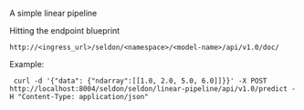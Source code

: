A simple linear pipeline


Hitting the endpoint blueprint

```
http://<ingress_url>/seldon/<namespace>/<model-name>/api/v1.0/doc/
```
Example:
```
 curl -d '{"data": {"ndarray":[[1.0, 2.0, 5.0, 6.0]]}}' -X POST http://localhost:8004/seldon/seldon/linear-pipeline/api/v1.0/predict -H "Content-Type: application/json"
```